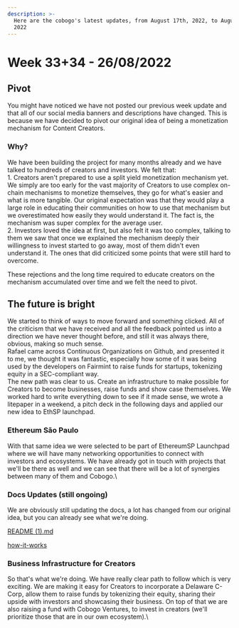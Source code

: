```yaml
---
description: >-
  Here are the cobogo's latest updates, from August 17th, 2022, to August 26th,
  2022
---
```


# Week 33+34 - 26/08/2022

## Pivot

You might have noticed we have not posted our previous week update and that all of our social media banners and descriptions have changed. This is because we have decided to pivot our original idea of being a monetization mechanism for Content Creators.

### Why?

We have been building the project for many months already and we have talked to hundreds of creators and investors. We felt that: \
1\. Creators aren't prepared to use a split yield monetization mechanism yet. We simply are too early for the vast majority of Creators to use complex on-chain mechanisms to monetize themselves, they go for what's easier and what is more tangible. Our original expectation was that they would play a large role in educating their communities on how to use that mechanism but we overestimated how easily they would understand it. The fact is, the mechanism was super complex for the average user. \
2\. Investors loved the idea at first, but also felt it was too complex, talking to them we saw that once we explained the mechanism deeply their willingness to invest started to go away, most of them didn't even understand it. The ones that did criticized some points that were still hard to overcome.

These rejections and the long time required to educate creators on the mechanism accumulated over time and we felt the need to pivot.&#x20;

## The future is bright

We started to think of ways to move forward and something clicked. All of the criticism that we have received and all the feedback pointed us into a direction we have never thought before, and still it was always there, obvious, making so much sense.\
Rafael came across Continuous Organizations on Github, and presented it to me, we thought it was fantastic, especially how some of it was being used by the developers on Fairmint to raise funds for startups, tokenizing equity in a SEC-compliant way.\
The new path was clear to us. Create an infrastructure to make possible for Creators to become businesses, raise funds and show case themselves. We worked hard to write everything down to see if it made sense, we wrote a litepaper in a weekend, a pitch deck in the following days and applied our new idea to EthSP launchpad.

### Ethereum São Paulo

With that same idea we were selected to be part of EthereumSP Launchpad where we will have many networking opportunities to connect with investors and ecosystems. We have already got in touch with projects that we'll be there as well and we can see that there will be a lot of synergies between many of them and Cobogo.\


### Docs Updates (still ongoing)&#x20;

We are obviously still updating the docs, a lot has changed from our original idea, but you can already see what we're doing.

[README (1).md](<../../README (1).md> "mention")

[how-it-works](../../overview/how-it-works/ "mention")

### Business Infrastructure for Creators

So that's what we're doing. We have really clear path to follow which is very exciting. We are making it easy for Creators to incorporate a Delaware C-Corp, allow them to raise funds by tokenizing their equity, sharing their upside with investors and showcasing their business. On top of that we are also raising a fund with Cobogo Ventures, to invest in creators (we'll prioritize those that are in our own ecosystem).\


